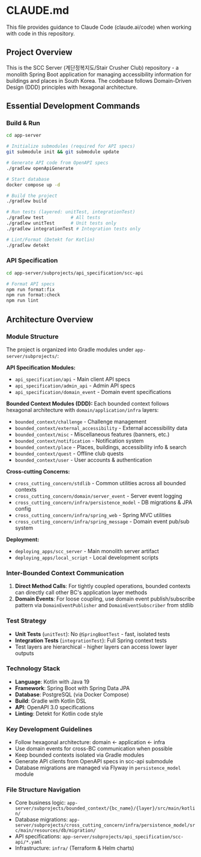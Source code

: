 # CLAUDE.md

This file provides guidance to Claude Code (claude.ai/code) when working with code in this repository.

## Project Overview

This is the SCC Server (계단정복지도/Stair Crusher Club) repository - a monolith Spring Boot application for managing accessibility information for buildings and places in South Korea. The codebase follows Domain-Driven Design (DDD) principles with hexagonal architecture.

## Essential Development Commands

### Build & Run
```bash
cd app-server

# Initialize submodules (required for API specs)
git submodule init && git submodule update

# Generate API code from OpenAPI specs
./gradlew openApiGenerate

# Start database
docker compose up -d

# Build the project
./gradlew build

# Run tests (layered: unitTest, integrationTest)
./gradlew test          # All tests
./gradlew unitTest      # Unit tests only
./gradlew integrationTest # Integration tests only

# Lint/Format (Detekt for Kotlin)
./gradlew detekt
```

### API Specification
```bash
cd app-server/subprojects/api_specification/scc-api

# Format API specs
npm run format:fix
npm run format:check
npm run lint
```

## Architecture Overview

### Module Structure
The project is organized into Gradle modules under `app-server/subprojects/`:

**API Specification Modules:**
- `api_specification/api` - Main client API specs
- `api_specification/admin_api` - Admin API specs  
- `api_specification/domain_event` - Domain event specifications

**Bounded Context Modules (DDD):**
Each bounded context follows hexagonal architecture with `domain/application/infra` layers:
- `bounded_context/challenge` - Challenge management
- `bounded_context/external_accessibility` - External accessibility data
- `bounded_context/misc` - Miscellaneous features (banners, etc.)
- `bounded_context/notification` - Notification system
- `bounded_context/place` - Places, buildings, accessibility info & search
- `bounded_context/quest` - Offline club quests
- `bounded_context/user` - User accounts & authentication

**Cross-cutting Concerns:**
- `cross_cutting_concern/stdlib` - Common utilities across all bounded contexts
- `cross_cutting_concern/domain/server_event` - Server event logging
- `cross_cutting_concern/infra/persistence_model` - DB migrations & JPA config
- `cross_cutting_concern/infra/spring_web` - Spring MVC utilities
- `cross_cutting_concern/infra/spring_message` - Domain event pub/sub system

**Deployment:**
- `deploying_apps/scc_server` - Main monolith server artifact
- `deploying_apps/local_script` - Local development scripts

### Inter-Bounded Context Communication

1. **Direct Method Calls**: For tightly coupled operations, bounded contexts can directly call other BC's application layer methods
2. **Domain Events**: For loose coupling, use domain event publish/subscribe pattern via `DomainEventPublisher` and `DomainEventSubscriber` from stdlib

### Test Strategy
- **Unit Tests** (`unitTest`): No `@SpringBootTest` - fast, isolated tests
- **Integration Tests** (`integrationTest`): Full Spring context tests
- Test layers are hierarchical - higher layers can access lower layer outputs

### Technology Stack
- **Language**: Kotlin with Java 19
- **Framework**: Spring Boot with Spring Data JPA
- **Database**: PostgreSQL (via Docker Compose)
- **Build**: Gradle with Kotlin DSL
- **API**: OpenAPI 3.0 specifications
- **Linting**: Detekt for Kotlin code style

### Key Development Guidelines
- Follow hexagonal architecture: domain ← application ← infra
- Use domain events for cross-BC communication when possible
- Keep bounded contexts isolated via Gradle modules
- Generate API clients from OpenAPI specs in scc-api submodule
- Database migrations are managed via Flyway in `persistence_model` module

### File Structure Navigation
- Core business logic: `app-server/subprojects/bounded_context/{bc_name}/{layer}/src/main/kotlin/`
- Database migrations: `app-server/subprojects/cross_cutting_concern/infra/persistence_model/src/main/resources/db/migration/`
- API specifications: `app-server/subprojects/api_specification/scc-api/*.yaml`
- Infrastructure: `infra/` (Terraform & Helm charts)